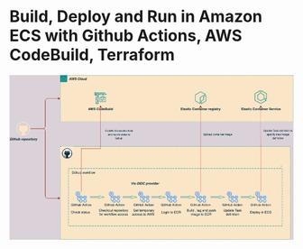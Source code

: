 # Build, Deploy and Run in Amazon ECS with Github Actions, AWS CodeBuild, Terraform

![Architecture diagram](./images/build-deploy-aws-ecs.drawio.png)